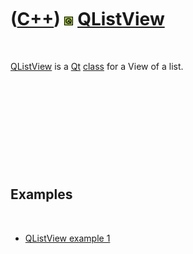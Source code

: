 
 

 

 

 

 

([C++](Cpp.md)) ![Qt](PicQt.png) [QListView](CppQListView.md)
===============================================================

 

[QListView](CppQListView.md) is a [Qt](CppQt.md) [class](CppClass.md)
for a View of a list.

 

 

 

 

 

Examples
--------

 

-   [QListView example 1](CppQListViewExample1.md)

 

 

 

 

 

 

